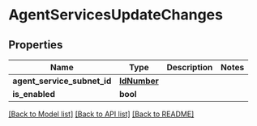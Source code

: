 # AgentServicesUpdateChanges

## Properties
Name | Type | Description | Notes
------------ | ------------- | ------------- | -------------
**agent_service_subnet_id** | [**IdNumber**](IdNumber.md) |  | 
**is_enabled** | **bool** |  | 

[[Back to Model list]](../README.md#documentation-for-models) [[Back to API list]](../README.md#documentation-for-api-endpoints) [[Back to README]](../README.md)

